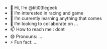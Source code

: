 - 👋 Hi, I’m @titi03legeek
- 👀 I’m interested in racing and game
- 🌱 I’m currently learning anything that comes
- 💞️ I’m looking to collaborate on ...
- 📫 How to reach me : dont
- 😄 Pronouns: ...
- ⚡ Fun fact: ...

<!---
titi03legeek/titi03legeek is a ✨ special ✨ repository because its `README.md` (this file) appears on your GitHub profile.
You can click the Preview link to take a look at your changes.
--->
